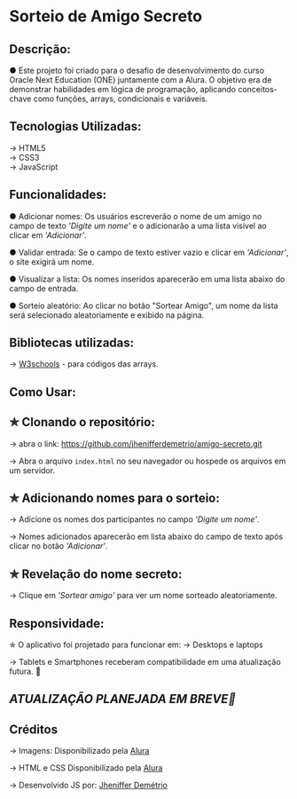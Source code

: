 # Sorteio de Amigo Secreto



## Descrição:
● Este projeto foi criado para o desafio de desenvolvimento do curso Oracle Next Education (ONE) juntamente com a Alura. O objetivo era de demonstrar habilidades em lógica de programação, aplicando conceitos-chave como funções, arrays, condicionais e variáveis.



## Tecnologias Utilizadas:
→ HTML5  
→ CSS3  
→ JavaScript



## Funcionalidades:
● Adicionar nomes: Os usuários escreverão o nome de um amigo no campo de texto *'Digite um nome'* e o adicionarão a uma lista visível ao clicar em *'Adicionar'*.

● Validar entrada: Se o campo de texto estiver vazio e clicar em *'Adicionar'*, o site exigirá um nome.

● Visualizar a lista: Os nomes inseridos aparecerão em uma lista abaixo do campo de entrada.

● Sorteio aleatório: Ao clicar no botão "Sortear Amigo", um nome da lista será selecionado aleatoriamente e exibido na página.



## Bibliotecas utilizadas:
→ [W3schools](https://www.w3schools.com) - para códigos das arrays.



## Como Usar:

## ✯ Clonando o repositório: 
→ abra o link: https://github.com/jhenifferdemetrio/amigo-secreto.git

→ Abra o arquivo `index.html` no seu navegador ou hospede os arquivos em um servidor.

## ✯ Adicionando nomes para o sorteio:
→ Adicione os nomes dos participantes no campo *'Digite um nome'*.

→ Nomes adicionados aparecerão em lista abaixo do campo de texto após clicar no botão *'Adicionar'*. 

## ✯ Revelação do nome secreto:
→ Clique em *'Sortear amigo'* para ver um nome sorteado aleatoriamente.



## Responsividade:
✯ O aplicativo foi projetado para funcionar em:
→ Desktops e laptops

→ Tablets e Smartphones receberam compatibilidade em uma atualização futura. 📌



## *ATUALIZAÇÃO PLANEJADA EM BREVE📍*



## Créditos
→ Imagens: Disponibilizado pela [Alura](https://www.alura.com.br)

→ HTML e CSS Disponibilizado pela [Alura](https://www.alura.com.br)

→ Desenvolvido JS por: [Jheniffer Demétrio](https://github.com/jhenifferdemetrio)

